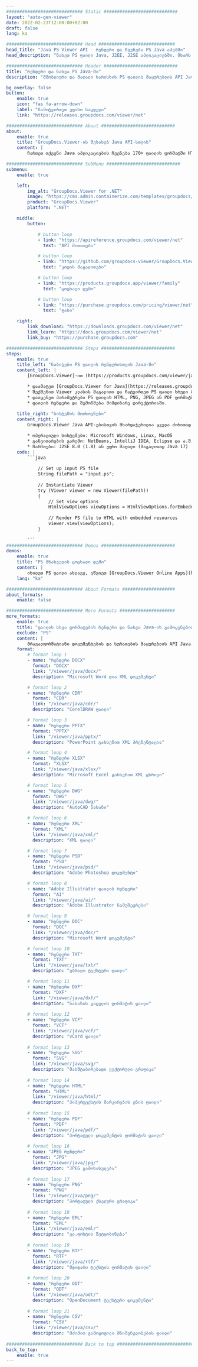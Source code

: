```yaml
---
############################# Static ############################
layout: "auto-gen-viewer"
date: 2022-02-23T12:00:00+02:00
draft: false
lang: ka

############################# Head #############################
head_title: "Java PS Viewer API - რენდერი და ჩვენება PS Java აპებში"
head_description: "ნახეთ PS ფაილი Java, J2EE, J2SE აპლიკაციებში. მხარს უჭერს 170+ დოკუმენტისა და სურათის ფაილის ფორმატის ნახვას HTML, PDF ან გამოსახულების რეჟიმში გაფართოებული ფუნქციებით დოკუმენტის ნახვის ვარიანტების მართვისთვის."

############################# Header ############################
title: "რენდერი და ნახვა PS Java-ში" 
description: "მშობლიური და მაღალი ხარისხის PS ფაილის მაყურებლის API Java, J2EE და J2SE დაფუძნებული აპლიკაციებისთვის, რომელიც მხარს უჭერს დამატებითი ფუნქციების ფართო სპექტრს გამომავალი დოკუმენტის ფორმატის გარეგნობის მორგებისთვის." 

bg_overlay: false
button:
    enable: true
    icon: "fas fa-arrow-down"
    label: "ჩამოტვირთეთ უფასო საცდელი"
    link: "https://releases.groupdocs.com/viewer/net"

############################# About ############################
about:
    enable: true
    title: "GroupDocs.Viewer-ის შესახებ Java API-სთვის" 
    content: |
        ჩართეთ თქვენი Java აპლიკაციების ჩვენება 170+ ფაილის ფორმატში HTML, PDF ან გამოსახულების რეჟიმებში GroupDocs.Viewer Java API-ებისთვის დამატებითი პროგრამული უზრუნველყოფის დაყენების გარეშე; როგორიცაა Microsoft Office, Apache Open Office, Adobe Acrobat Reader და ა.შ. დეველოპერებს შეუძლიათ ადვილად ნახონ ყველა პოპულარული სურათი და დოკუმენტის ტიპი, მათ შორის Microsoft Office, OpenDocument, HTML, PDF, არქივი, დიაგრამები, Photoshop, AutoCAD და პროგრამირების ენის ფორმატები Java აპლიკაციების შიგნით. სწრაფი და უმაღლესი ხარისხის რენდერირება.

############################# SubMenu ############################
submenu:
    enable: true

    left:
        img_alt: "GroupDocs.Viewer for .NET"
        image: "https://cms.admin.containerize.com/templates/groupdocs/images/product-logos/90x90-noborder/groupdocs-viewer-net.png"
        product: "GroupDocs.Viewer"
        platform: ".NET"

    middle:
        button:

            # button loop
            - link: "https://apireference.groupdocs.com/viewer/net"
              text: "API მითითება"

            # button loop
            - link: "https://github.com/groupdocs-viewer/GroupDocs.Viewer-for-.NET"
              text: "კოდის მაგალითები"

            # button loop
            - link: "https://products.groupdocs.app/viewer/family"
              text: "ცოცხალი დემო"

            # button loop
            - link: "https://purchase.groupdocs.com/pricing/viewer/net"
              text: "ფასი"

    right:
        link_download: "https://downloads.groupdocs.com/viewer/net"
        link_learn: "https://docs.groupdocs.com/viewer/net"
        link_buy: "https://purchase.groupdocs.com"

############################# Steps ############################
steps:
    enable: true
    title_left: "ნაბიჯები PS ფაილის რენდერისთვის Java-ში" 
    content_left: |
        [GroupDocs.Viewer]-ით (https://products.groupdocs.com/viewer/java/) შეგიძლიათ გადაიტანოთ PS HTML, JPEG, PNG ან PDF-ზე რამდენიმე ნაბიჯით.

        * დაამატეთ [GroupDocs.Viewer for Java](https://releases.groupdocs.com/viewer/java/) თქვენს პროექტზე დამოკიდებულების სახით. 
        * შექმენით Viewer კლასის მაგალითი და ჩატვირთეთ PS ფაილი სრული ბილიკით. 
        * დააყენეთ პარამეტრები PS ფაილის HTML, PNG, JPEG ან PDF ფორმატში გადასატანად. 
        * ფაილის რენდერი და შემოწმება მიმდინარე დირექტორიაში. 
        
    title_right: "სისტემის მოთხოვნები" 
    content_right: |
        GroupDocs.Viewer Java API-ებისთვის მხარდაჭერილია ყველა ძირითად პლატფორმაზე და ოპერაციულ სისტემაზე. ქვემოთ მოცემული კოდის შესრულებამდე, გთხოვთ, დარწმუნდეთ, რომ თქვენს სისტემაში დაყენებულია შემდეგი წინაპირობები.

        * ოპერაციული სისტემები: Microsoft Windows, Linux, MacOS 
        * განვითარების გარემო: NetBeans, IntelliJ IDEA, Eclipse და ა.შ. 
        * ჩარჩოები: J2SE 8.0 (1.8) ან უფრო მაღალი (მაგალითად Java 17) 
    code: |
        ```java
                        
            // Set up input PS file
            String filePath = "input.ps";
        
            // Instantiate Viewer
            try (Viewer viewer = new Viewer(filePath))
            {
            	// Set view options 
            	HtmlViewOptions viewOptions = HtmlViewOptions.forEmbeddedResources();
                    
            	// Render PS file to HTML with embedded resources
            	viewer.view(viewOptions);
            }
             
        ```
############################# Demos ############################
demos:
    enable: true
    title: "PS მნახველის ცოცხალი დემო"
    content: |
        იხილეთ PS ფაილი ახლავე, ეწვიეთ [GroupDocs.Viewer Online Apps](https://products.groupdocs.app/viewer/ps) ვებსაიტს.
    lang: "ka"

############################# About Formats ####################
about_formats:
    enable: false

############################# More Formats #####################
more_formats:
    enable: true
    title: "ფაილის სხვა ფორმატების რენდერი და ნახვა Java-ის გამოყენებით"
    exclude: "PS"
    content: |
        მრავალფორმატიანი დოკუმენტების და სურათების მაყურებლის API Java-სთვის. იხილეთ ზოგიერთი პოპულარული ფაილის ფორმატი ქვემოთ ყოველგვარი გარე მნახველების გარეშე.
    format: 
        # format loop 1
        - name: "რენდერი DOCX"
          format: "DOCX"
          link: "/viewer/java/docx/"
          description: "Microsoft Word ღია XML დოკუმენტი" 

        # format loop 2
        - name: "რენდერი CDR" 
          format: "CDR"
          link: "/viewer/java/cdr/"
          description: "CorelDRAW ფაილი" 

        # format loop 3
        - name: "რენდერი PPTX"
          format: "PPTX"
          link: "/viewer/java/pptx/"
          description: "PowerPoint გახსენით XML პრეზენტაცია" 

        # format loop 4
        - name: "რენდერი XLSX"
          format: "XLSX"
          link: "/viewer/java/xlsx/"
          description: "Microsoft Excel გახსენით XML ცხრილი" 

        # format loop 5
        - name: "რენდერი DWG"
          format: "DWG"
          link: "/viewer/java/dwg/"
          description: "AutoCAD ნახაზი"

        # format loop 6
        - name: "რენდერი XML"
          format: "XML"
          link: "/viewer/java/xml/"
          description: "XML ფაილი"

        # format loop 7
        - name: "რენდერი PSD"
          format: "PSD"
          link: "/viewer/java/psd/"
          description: "Adobe Photoshop დოკუმენტი"

        # format loop 8
        - name: "Adobe Illustrator ფაილის რენდერი"
          format: "AI"
          link: "/viewer/java/ai/"
          description: "Adobe Illustrator ნამუშევრები"

        # format loop 9
        - name: "რენდერი DOC"
          format: "DOC"
          link: "/viewer/java/doc/"
          description: "Microsoft Word დოკუმენტი" 

        # format loop 10
        - name: "რენდერი TXT" 
          format: "TXT"
          link: "/viewer/java/txt/"
          description: "უბრალო ტექსტური ფაილი" 

        # format loop 11
        - name: "რენდერი DXF" 
          format: "DXF"
          link: "/viewer/java/dxf/"
          description: "ნახაზის გაცვლის ფორმატის ფაილი"  
          
        # format loop 12
        - name: "რენდერი VCF"
          format: "VCF"
          link: "/viewer/java/vcf/"
          description: "vCard ფაილი"  
              
        # format loop 13
        - name: "რენდერი SVG"
          format: "SVG"
          link: "/viewer/java/svg/"
          description: "მასშტაბირებადი ვექტორული გრაფიკა" 
          
        # format loop 14
        - name: "რენდერი HTML"
          format: "HTML"
          link: "/viewer/java/html/"
          description: "ჰიპერტექსტის მარკირების ენის ფაილი" 
          
        # format loop 15
        - name: "რენდერი PDF"
          format: "PDF"
          link: "/viewer/java/pdf/"
          description: "პორტატული დოკუმენტის ფორმატის ფაილი"
          
        # format loop 16
        - name: "JPEG რენდერი"
          format: "JPG"
          link: "/viewer/java/jpg/"
          description: "JPEG გამოსახულება"
          
        # format loop 17
        - name: "რენდერი PNG"
          format: "PNG"
          link: "/viewer/java/png/"
          description: "პორტატული ქსელური გრაფიკა" 
          
        # format loop 18
        - name: "რენდერი EML"
          format: "EML"
          link: "/viewer/java/eml/"
          description: "ელ.ფოსტის შეტყობინება" 
          
        # format loop 19
        - name: "რენდერი RTF"
          format: "RTF"
          link: "/viewer/java/rtf/"
          description: "მდიდარი ტექსტის ფორმატის ფაილი" 
          
        # format loop 20
        - name: "რენდერი ODT"
          format: "ODT"
          link: "/viewer/java/odt/"
          description: "OpenDocument ტექსტური დოკუმენტი" 
          
        # format loop 21
        - name: "რენდერი CSV"
          format: "CSV"
          link: "/viewer/java/csv/"
          description: "მძიმით გამოყოფილი მნიშვნელობების ფაილი" 
          
############################# Back to top ###############################
back_to_top:
    enable: true
---
```

